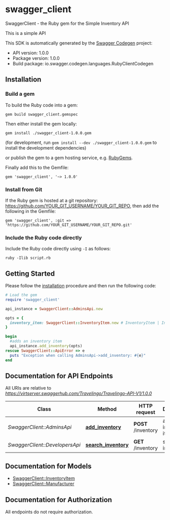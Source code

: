 # swagger_client

SwaggerClient - the Ruby gem for the Simple Inventory API

This is a simple API

This SDK is automatically generated by the [Swagger Codegen](https://github.com/swagger-api/swagger-codegen) project:

- API version: 1.0.0
- Package version: 1.0.0
- Build package: io.swagger.codegen.languages.RubyClientCodegen

## Installation

### Build a gem

To build the Ruby code into a gem:

```shell
gem build swagger_client.gemspec
```

Then either install the gem locally:

```shell
gem install ./swagger_client-1.0.0.gem
```
(for development, run `gem install --dev ./swagger_client-1.0.0.gem` to install the development dependencies)

or publish the gem to a gem hosting service, e.g. [RubyGems](https://rubygems.org/).

Finally add this to the Gemfile:

    gem 'swagger_client', '~> 1.0.0'

### Install from Git

If the Ruby gem is hosted at a git repository: https://github.com/YOUR_GIT_USERNAME/YOUR_GIT_REPO, then add the following in the Gemfile:

    gem 'swagger_client', :git => 'https://github.com/YOUR_GIT_USERNAME/YOUR_GIT_REPO.git'

### Include the Ruby code directly

Include the Ruby code directly using `-I` as follows:

```shell
ruby -Ilib script.rb
```

## Getting Started

Please follow the [installation](#installation) procedure and then run the following code:
```ruby
# Load the gem
require 'swagger_client'

api_instance = SwaggerClient::AdminsApi.new

opts = { 
  inventory_item: SwaggerClient::InventoryItem.new # InventoryItem | Inventory item to add
}

begin
  #adds an inventory item
  api_instance.add_inventory(opts)
rescue SwaggerClient::ApiError => e
  puts "Exception when calling AdminsApi->add_inventory: #{e}"
end

```

## Documentation for API Endpoints

All URIs are relative to *https://virtserver.swaggerhub.com/Travelingo/Travelingo-API-V1/1.0.0*

Class | Method | HTTP request | Description
------------ | ------------- | ------------- | -------------
*SwaggerClient::AdminsApi* | [**add_inventory**](docs/AdminsApi.md#add_inventory) | **POST** /inventory | adds an inventory item
*SwaggerClient::DevelopersApi* | [**search_inventory**](docs/DevelopersApi.md#search_inventory) | **GET** /inventory | searches inventory


## Documentation for Models

 - [SwaggerClient::InventoryItem](docs/InventoryItem.md)
 - [SwaggerClient::Manufacturer](docs/Manufacturer.md)


## Documentation for Authorization

 All endpoints do not require authorization.

